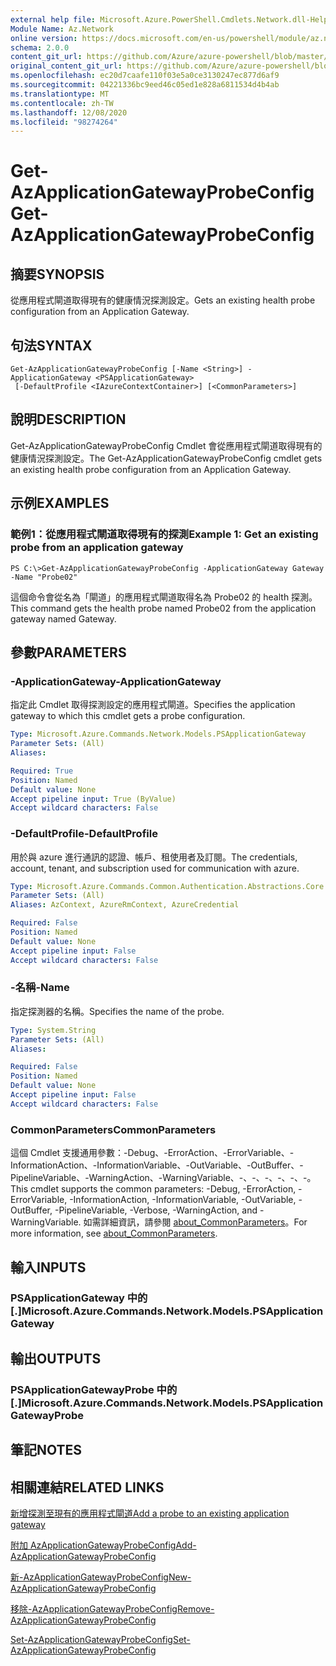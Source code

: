 ```yaml
---
external help file: Microsoft.Azure.PowerShell.Cmdlets.Network.dll-Help.xml
Module Name: Az.Network
online version: https://docs.microsoft.com/en-us/powershell/module/az.network/get-azapplicationgatewayprobeconfig
schema: 2.0.0
content_git_url: https://github.com/Azure/azure-powershell/blob/master/src/Network/Network/help/Get-AzApplicationGatewayProbeConfig.md
original_content_git_url: https://github.com/Azure/azure-powershell/blob/master/src/Network/Network/help/Get-AzApplicationGatewayProbeConfig.md
ms.openlocfilehash: ec20d7caafe110f03e5a0ce3130247ec877d6af9
ms.sourcegitcommit: 04221336bc9eed46c05ed1e828a6811534d4b4ab
ms.translationtype: MT
ms.contentlocale: zh-TW
ms.lasthandoff: 12/08/2020
ms.locfileid: "98274264"
---
```

# <span data-ttu-id="fe628-101">Get-AzApplicationGatewayProbeConfig</span><span class="sxs-lookup"><span data-stu-id="fe628-101">Get-AzApplicationGatewayProbeConfig</span></span>

## <span data-ttu-id="fe628-102">摘要</span><span class="sxs-lookup"><span data-stu-id="fe628-102">SYNOPSIS</span></span>
<span data-ttu-id="fe628-103">從應用程式閘道取得現有的健康情況探測設定。</span><span class="sxs-lookup"><span data-stu-id="fe628-103">Gets an existing health probe configuration from an Application Gateway.</span></span>

## <span data-ttu-id="fe628-104">句法</span><span class="sxs-lookup"><span data-stu-id="fe628-104">SYNTAX</span></span>

```
Get-AzApplicationGatewayProbeConfig [-Name <String>] -ApplicationGateway <PSApplicationGateway>
 [-DefaultProfile <IAzureContextContainer>] [<CommonParameters>]
```

## <span data-ttu-id="fe628-105">說明</span><span class="sxs-lookup"><span data-stu-id="fe628-105">DESCRIPTION</span></span>
<span data-ttu-id="fe628-106">Get-AzApplicationGatewayProbeConfig Cmdlet 會從應用程式閘道取得現有的健康情況探測設定。</span><span class="sxs-lookup"><span data-stu-id="fe628-106">The Get-AzApplicationGatewayProbeConfig cmdlet gets an existing health probe configuration from an Application Gateway.</span></span>

## <span data-ttu-id="fe628-107">示例</span><span class="sxs-lookup"><span data-stu-id="fe628-107">EXAMPLES</span></span>

### <span data-ttu-id="fe628-108">範例1：從應用程式閘道取得現有的探測</span><span class="sxs-lookup"><span data-stu-id="fe628-108">Example 1: Get an existing probe from an application gateway</span></span>
```
PS C:\>Get-AzApplicationGatewayProbeConfig -ApplicationGateway Gateway -Name "Probe02"
```

<span data-ttu-id="fe628-109">這個命令會從名為「閘道」的應用程式閘道取得名為 Probe02 的 health 探測。</span><span class="sxs-lookup"><span data-stu-id="fe628-109">This command gets the health probe named Probe02 from the application gateway named Gateway.</span></span>

## <span data-ttu-id="fe628-110">參數</span><span class="sxs-lookup"><span data-stu-id="fe628-110">PARAMETERS</span></span>

### <span data-ttu-id="fe628-111">-ApplicationGateway</span><span class="sxs-lookup"><span data-stu-id="fe628-111">-ApplicationGateway</span></span>
<span data-ttu-id="fe628-112">指定此 Cmdlet 取得探測設定的應用程式閘道。</span><span class="sxs-lookup"><span data-stu-id="fe628-112">Specifies the application gateway to which this cmdlet gets a probe configuration.</span></span>

```yaml
Type: Microsoft.Azure.Commands.Network.Models.PSApplicationGateway
Parameter Sets: (All)
Aliases:

Required: True
Position: Named
Default value: None
Accept pipeline input: True (ByValue)
Accept wildcard characters: False
```

### <span data-ttu-id="fe628-113">-DefaultProfile</span><span class="sxs-lookup"><span data-stu-id="fe628-113">-DefaultProfile</span></span>
<span data-ttu-id="fe628-114">用於與 azure 進行通訊的認證、帳戶、租使用者及訂閱。</span><span class="sxs-lookup"><span data-stu-id="fe628-114">The credentials, account, tenant, and subscription used for communication with azure.</span></span>

```yaml
Type: Microsoft.Azure.Commands.Common.Authentication.Abstractions.Core.IAzureContextContainer
Parameter Sets: (All)
Aliases: AzContext, AzureRmContext, AzureCredential

Required: False
Position: Named
Default value: None
Accept pipeline input: False
Accept wildcard characters: False
```

### <span data-ttu-id="fe628-115">-名稱</span><span class="sxs-lookup"><span data-stu-id="fe628-115">-Name</span></span>
<span data-ttu-id="fe628-116">指定探測器的名稱。</span><span class="sxs-lookup"><span data-stu-id="fe628-116">Specifies the name of the probe.</span></span>

```yaml
Type: System.String
Parameter Sets: (All)
Aliases:

Required: False
Position: Named
Default value: None
Accept pipeline input: False
Accept wildcard characters: False
```

### <span data-ttu-id="fe628-117">CommonParameters</span><span class="sxs-lookup"><span data-stu-id="fe628-117">CommonParameters</span></span>
<span data-ttu-id="fe628-118">這個 Cmdlet 支援通用參數：-Debug、-ErrorAction、-ErrorVariable、-InformationAction、-InformationVariable、-OutVariable、-OutBuffer、-PipelineVariable、-WarningAction、-WarningVariable、-、-、-、-、-、-。</span><span class="sxs-lookup"><span data-stu-id="fe628-118">This cmdlet supports the common parameters: -Debug, -ErrorAction, -ErrorVariable, -InformationAction, -InformationVariable, -OutVariable, -OutBuffer, -PipelineVariable, -Verbose, -WarningAction, and -WarningVariable.</span></span> <span data-ttu-id="fe628-119">如需詳細資訊，請參閱 [about_CommonParameters](http://go.microsoft.com/fwlink/?LinkID=113216)。</span><span class="sxs-lookup"><span data-stu-id="fe628-119">For more information, see [about_CommonParameters](http://go.microsoft.com/fwlink/?LinkID=113216).</span></span>

## <span data-ttu-id="fe628-120">輸入</span><span class="sxs-lookup"><span data-stu-id="fe628-120">INPUTS</span></span>

### <span data-ttu-id="fe628-121">PSApplicationGateway 中的 [.]</span><span class="sxs-lookup"><span data-stu-id="fe628-121">Microsoft.Azure.Commands.Network.Models.PSApplicationGateway</span></span>

## <span data-ttu-id="fe628-122">輸出</span><span class="sxs-lookup"><span data-stu-id="fe628-122">OUTPUTS</span></span>

### <span data-ttu-id="fe628-123">PSApplicationGatewayProbe 中的 [.]</span><span class="sxs-lookup"><span data-stu-id="fe628-123">Microsoft.Azure.Commands.Network.Models.PSApplicationGatewayProbe</span></span>

## <span data-ttu-id="fe628-124">筆記</span><span class="sxs-lookup"><span data-stu-id="fe628-124">NOTES</span></span>

## <span data-ttu-id="fe628-125">相關連結</span><span class="sxs-lookup"><span data-stu-id="fe628-125">RELATED LINKS</span></span>

[<span data-ttu-id="fe628-126">新增探測至現有的應用程式閘道</span><span class="sxs-lookup"><span data-stu-id="fe628-126">Add a probe to an existing application gateway</span></span>](https://azure.microsoft.com/en-us/documentation/articles/application-gateway-create-probe-ps/#add-a-probe-to-an-existing-application-gateway)

[<span data-ttu-id="fe628-127">附加 AzApplicationGatewayProbeConfig</span><span class="sxs-lookup"><span data-stu-id="fe628-127">Add-AzApplicationGatewayProbeConfig</span></span>](./Add-AzApplicationGatewayProbeConfig.md)

[<span data-ttu-id="fe628-128">新-AzApplicationGatewayProbeConfig</span><span class="sxs-lookup"><span data-stu-id="fe628-128">New-AzApplicationGatewayProbeConfig</span></span>](./New-AzApplicationGatewayProbeConfig.md)

[<span data-ttu-id="fe628-129">移除-AzApplicationGatewayProbeConfig</span><span class="sxs-lookup"><span data-stu-id="fe628-129">Remove-AzApplicationGatewayProbeConfig</span></span>](./Remove-AzApplicationGatewayProbeConfig.md)

[<span data-ttu-id="fe628-130">Set-AzApplicationGatewayProbeConfig</span><span class="sxs-lookup"><span data-stu-id="fe628-130">Set-AzApplicationGatewayProbeConfig</span></span>](./Set-AzApplicationGatewayProbeConfig.md)

